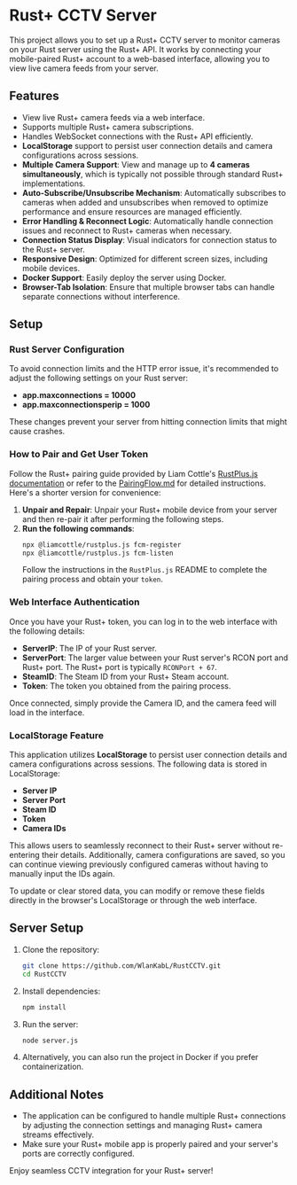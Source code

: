 # Rust+ CCTV Server

This project allows you to set up a Rust+ CCTV server to monitor cameras on your Rust server using the Rust+ API. It works by connecting your mobile-paired Rust+ account to a web-based interface, allowing you to view live camera feeds from your server.

## Features
- View live Rust+ camera feeds via a web interface.
- Supports multiple Rust+ camera subscriptions.
- Handles WebSocket connections with the Rust+ API efficiently.
- **LocalStorage** support to persist user connection details and camera configurations across sessions.
- **Multiple Camera Support**: View and manage up to **4 cameras simultaneously**, which is typically not possible through standard Rust+ implementations.
- **Auto-Subscribe/Unsubscribe Mechanism**: Automatically subscribes to cameras when added and unsubscribes when removed to optimize performance and ensure resources are managed efficiently.
- **Error Handling & Reconnect Logic**: Automatically handle connection issues and reconnect to Rust+ cameras when necessary.
- **Connection Status Display**: Visual indicators for connection status to the Rust+ server.
- **Responsive Design**: Optimized for different screen sizes, including mobile devices.
- **Docker Support**: Easily deploy the server using Docker.
- **Browser-Tab Isolation**: Ensure that multiple browser tabs can handle separate connections without interference.

## Setup

### Rust Server Configuration
To avoid connection limits and the HTTP error issue, it's recommended to adjust the following settings on your Rust server:

- **app.maxconnections = 10000**
- **app.maxconnectionsperip = 1000**

These changes prevent your server from hitting connection limits that might cause crashes.

### How to Pair and Get User Token

Follow the Rust+ pairing guide provided by Liam Cottle's [RustPlus.js documentation](https://github.com/liamcottle/rustplus.js?tab=readme-ov-file#pairing) or refer to the [PairingFlow.md](https://github.com/liamcottle/rustplus.js/blob/master/docs/PairingFlow.md) for detailed instructions. Here's a shorter version for convenience:

1. **Unpair and Repair**: Unpair your Rust+ mobile device from your server and then re-pair it after performing the following steps.
2. **Run the following commands**:
   ```bash
   npx @liamcottle/rustplus.js fcm-register
   npx @liamcottle/rustplus.js fcm-listen
   ```
   Follow the instructions in the `RustPlus.js` README to complete the pairing process and obtain your `token`.

### Web Interface Authentication
Once you have your Rust+ token, you can log in to the web interface with the following details:

- **ServerIP**: The IP of your Rust server.
- **ServerPort**: The larger value between your Rust server's RCON port and Rust+ port. The Rust+ port is typically `RCONPort + 67`.
- **SteamID**: The Steam ID from your Rust+ Steam account.
- **Token**: The token you obtained from the pairing process.

Once connected, simply provide the Camera ID, and the camera feed will load in the interface.

### LocalStorage Feature
This application utilizes **LocalStorage** to persist user connection details and camera configurations across sessions. The following data is stored in LocalStorage:

- **Server IP**
- **Server Port**
- **Steam ID**
- **Token**
- **Camera IDs**

This allows users to seamlessly reconnect to their Rust+ server without re-entering their details. Additionally, camera configurations are saved, so you can continue viewing previously configured cameras without having to manually input the IDs again.

To update or clear stored data, you can modify or remove these fields directly in the browser's LocalStorage or through the web interface.

## Server Setup

1. Clone the repository:
   ```bash
   git clone https://github.com/WlanKabL/RustCCTV.git
   cd RustCCTV
   ```

2. Install dependencies:
   ```bash
   npm install
   ```

3. Run the server:
   ```bash
   node server.js
   ```

4. Alternatively, you can also run the project in Docker if you prefer containerization.

## Additional Notes
- The application can be configured to handle multiple Rust+ connections by adjusting the connection settings and managing Rust+ camera streams effectively.
- Make sure your Rust+ mobile app is properly paired and your server's ports are correctly configured.

Enjoy seamless CCTV integration for your Rust+ server!
